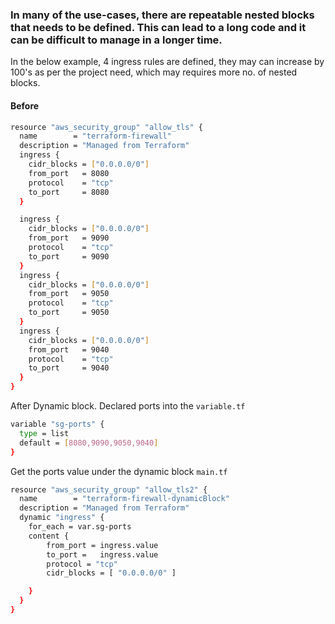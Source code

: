 ### In many of the use-cases, there are repeatable nested blocks that needs to be defined. This can lead to a long code and it can be difficult to manage in a longer time.
In the below example, 4 ingress rules are defined, they may can increase by 100's as per the project need, which may requires more no. of nested blocks.

#### Before 
```sh
resource "aws_security_group" "allow_tls" {
  name        = "terraform-firewall"
  description = "Managed from Terraform"
  ingress {
    cidr_blocks = ["0.0.0.0/0"]
    from_port   = 8080
    protocol    = "tcp"
    to_port     = 8080
  }

  ingress {
    cidr_blocks = ["0.0.0.0/0"]
    from_port   = 9090
    protocol    = "tcp"
    to_port     = 9090
  }
  ingress {
    cidr_blocks = ["0.0.0.0/0"]
    from_port   = 9050
    protocol    = "tcp"
    to_port     = 9050
  }
  ingress {
    cidr_blocks = ["0.0.0.0/0"]
    from_port   = 9040
    protocol    = "tcp"
    to_port     = 9040
  }
}
```

After Dynamic block.
Declared ports into the `variable.tf `
```sh
variable "sg-ports" {
  type = list
  default = [8080,9090,9050,9040]
}
```
Get the ports value under the dynamic block
`main.tf `
```sh
resource "aws_security_group" "allow_tls2" {
  name        = "terraform-firewall-dynamicBlock"
  description = "Managed from Terraform"
  dynamic "ingress" {
    for_each = var.sg-ports
    content {
        from_port = ingress.value
        to_port =   ingress.value
        protocol = "tcp"
        cidr_blocks = [ "0.0.0.0/0" ]

    }
  }
}
```



